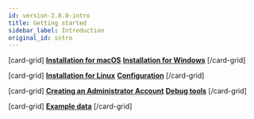 ```yaml
---
id: version-2.8.0-intro
title: Getting started
sidebar_label: Introduction
original_id: intro
---
```


[card-grid]
[**Installation for macOS**](getting-started/installation-macos.md)
[**Installation for Windows**](getting-started/installation-windows.md)
[/card-grid]

[card-grid]
[**Installation for Linux**](getting-started/installation-linux.md)
[**Configuration**](getting-started/configuration.md)
[/card-grid]

[card-grid]
[**Creating an Administrator Account**](getting-started/creating-superuser.md)
[**Debug tools**](getting-started/debug-tools.md)
[/card-grid]

[card-grid]
[**Example data**](getting-started/example-data.md)
[/card-grid]
